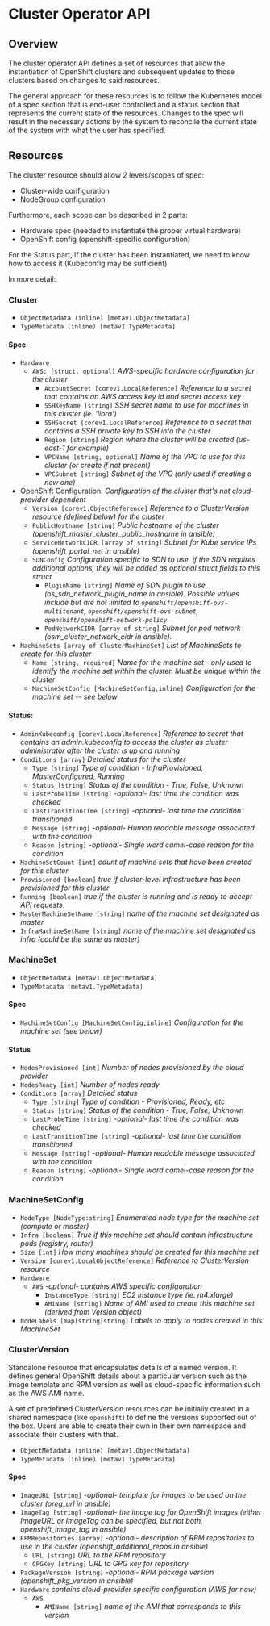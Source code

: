 # Cluster Operator API

## Overview

The cluster operator API defines a set of resources that allow the instantiation of OpenShift clusters and subsequent
updates to those clusters based on changes to said resources.

The general approach for these resources is to follow the Kubernetes model of a spec section that is end-user controlled and
a status section that represents the current state of the resources. Changes to the spec will result in the necessary actions
by the system to reconcile the current state of the system with what the user has specified.

## Resources


The cluster resource should allow 2 levels/scopes of spec:
- Cluster-wide configuration
- NodeGroup configuration

Furthermore, each scope can be described in 2 parts:
- Hardware spec (needed to instantiate the proper virtual hardware)
- OpenShift config (openshift-specific configuration)

For the Status part, if the cluster has been instantiated, we need to know how to access it (Kubeconfig may be sufficient)

In more detail:

### Cluster

- `ObjectMetadata (inline) [metav1.ObjectMetadata]`
- `TypeMetadata (inline) [metav1.TypeMetadata]`

#### Spec:
- `Hardware`
  - `AWS: [struct, optional]` *AWS-specific hardware configuration for the cluster*
    - `AccountSecret [corev1.LocalReference]` *Reference to a secret that contains an AWS access key id and secret access key*
    - `SSHKeyName [string]` *SSH secret name to use for machines in this cluster (ie. 'libra')*
    - `SSHSecret [corev1.LocalReference]` *Reference to a secret that contains a SSH private key to SSH into the cluster*
    - `Region [string]` *Region where the cluster will be created (us-east-1 for example)*
    - `VPCName [string, optional]` *Name of the VPC to use for this cluster (or create if not present)*
    - `VPCSubnet [string]` *Subnet of the VPC (only used if creating a new one)*
- OpenShift Configuration: *Configuration of the cluster that's not cloud-provider dependent*
  - `Version [corev1.ObjectReference]` *Reference to a ClusterVersion resource (defined below) for the cluster*
  - `PublicHostname [string]` *Public hostname of the cluster (openshift_master_cluster_public_hostname in ansible)*
  - `ServiceNetworkCIDR [array of string]` *Subnet for Kube service IPs (openshift_portal_net in ansible)*
  - `SDNConfig` *Configuration specific to SDN to use, if the SDN requires additional options, they will be added as optional struct fields to this struct*
    - `PluginName [string]` *Name of SDN plugin to use (os_sdn_network_plugin_name in ansible). Possible values include but are not limited to `openshift/openshift-ovs-multitenant`, `openshift/openshift-ovs-subnet`, `openshift/openshift-network-policy`*
    - `PodNetworkCIDR [array of string]` *Subnet for pod network (osm_cluster_network_cidr in ansible).*
- `MachineSets [array of ClusterMachineSet]` *List of MachineSets to create for this cluster*
  - `Name [string, required]` *Name for the machine set - only used to identify the machine set within the cluster. Must be unique within the cluster*
  - `MachineSetConfig [MachineSetConfig,inline]` *Configuration for the machine set -- see below*

#### Status:
- `AdminKubeconfig [corev1.LocalReference]` *Reference to secret that contains an admin.kubeconfig to access the cluster as cluster administrator after the cluster is up and running*
- `Conditions [array]` *Detailed status for the cluster*
  - `Type [string]` *Type of condition - InfraProvisioned, MasterConfigured, Running*
  - `Status [string]` *Status of the condition - True, False, Unknown*
  - `LastProbeTime [string]` *-optional- last time the condition was checked*
  - `LastTransitionTime [string]` *-optional- last time the condition transitioned*
  - `Message [string]` *-optional- Human readable message associated with the condition*
  - `Reason [string]` *-optional- Single word camel-case reason for the condition*
- `MachineSetCount [int]` *count of machine sets that have been created for this cluster*
- `Provisioned [boolean]` *true if cluster-level infrastructure has been provisioned for this cluster*
- `Running [boolean]` *true if the cluster is running and is ready to accept API requests* 
- `MasterMachineSetName [string]` *name of the machine set designated as master*
- `InfraMachineSetName [string]` *name of the machine set designated as infra (could be the same as master)*

### MachineSet

- `ObjectMetadata [metav1.ObjectMetadata]`
- `TypeMetadata [metav1.TypeMetadata]`

#### Spec
- `MachineSetConfig [MachineSetConfig,inline]` *Configuration for the machine set (see below)*

#### Status
- `NodesProvisioned [int]` *Number of nodes provisioned by the cloud provider*
- `NodesReady [int]` *Number of nodes ready*
- `Conditions [array]` *Detailed status*
  - `Type [string]` *Type of condition - Provisioned, Ready, etc*
  - `Status [string]` *Status of the condition - True, False, Unknown*
  - `LastProbeTime [string]` *-optional- last time the condition was checked*
  - `LastTransitionTime [string]` *-optional- last time the condition transitioned*
  - `Message [string]` *-optional- Human readable message associated with the condition*
  - `Reason [string]` *-optional- Single word camel-case reason for the condition*


### MachineSetConfig
  - `NodeType [NodeType:string]` *Enumerated node type for the machine set (compute or master)*
  - `Infra [boolean]` *True if this machine set should contain infrastructure pods (registry, router)*
  - `Size [int]` *How many machines should be created for this machine set*
  - `Version [corev1.LocalObjectReference]` *Reference to ClusterVersion resource*
  - `Hardware`
    - `AWS` *-optional- contains AWS specific configuration*
      - `InstanceType [string]` *EC2 instance type (ie. m4.xlarge)*
      - `AMIName [string]` *Name of AMI used to create this machine set (derived from Version object)*
  - `NodeLabels [map[string]string]` *Labels to apply to nodes created in this MachineSet*

### ClusterVersion
Standalone resource that encapsulates details of a named version. It
defines general OpenShift details about a particular version such as 
the image template and RPM version as well as cloud-specific information
such as the AWS AMI name.

A set of predefined ClusterVersion resources can be initially created in a shared 
namespace (like `openshift`) to define the versions supported out of the box.
Users are able to create their own in their own namespace and associate their
clusters with that.

- `ObjectMetadata (inline) [metav1.ObjectMetadata]`
- `TypeMetadata (inline) [metav1.TypeMetadata]`

#### Spec
- `ImageURL [string]` *-optional- template for images to be used on the cluster (oreg_url in ansible)*
- `ImageTag [string]` *-optional- the image tag for OpenShift images (either ImageURL or ImageTag can be specified, but not both, openshift_image_tag in ansible)*
- `RPMRepositories [array]` *-optional- description of RPM repositories to use in the cluster (openshift_additional_repos in ansible)*
  - `URL [string]` *URL to the RPM repository*
  - `GPGKey [string]` *URL to GPG key for repository*
- `PackageVersion [string]` *-optional- RPM package version (openshift_pkg_version in ansible)*
- `Hardware` *contains cloud-provider specific configuration (AWS for now)*
  - `AWS` 
    - `AMIName [string]` *name of the AMI that corresponds to this version*
